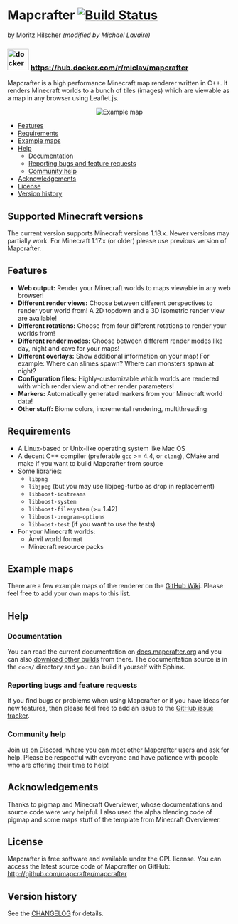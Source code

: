 # Mapcrafter [![Build Status](https://travis-ci.org/mapcrafter/mapcrafter.svg?branch=master)](https://travis-ci.org/mapcrafter/mapcrafter)

by Moritz Hilscher *(modified by Michael Lavaire)*

### <img src="https://logos-download.com/wp-content/uploads/2016/09/Docker_logo.png" width=48 alt="docker">  https://hub.docker.com/r/miclav/mapcrafter

Mapcrafter is a high performance Minecraft map renderer written in C++. It renders
Minecraft worlds to a bunch of tiles (images) which are viewable as a map in any browser
using Leaflet.js.

<p align="center">
  <img src="https://i.imgur.com/WyKXrgO.png" alt="Example map">
</p>

<!-- TOC -->

- [Features](#features)
- [Requirements](#requirements)
- [Example maps](#example-maps)
- [Help](#help)
  - [Documentation](#documentation)
  - [Reporting bugs and feature requests](#reporting-bugs-and-feature-requests)
  - [Community help](#community-help)
- [Acknowledgements](#acknowledgements)
- [License](#license)
- [Version history](#version-history)

<!-- /TOC -->

## Supported Minecraft versions

The current version supports Minecraft versions 1.18.x. Newer versions may partially work.
For Minecraft 1.17.x (or older) please use previous version of Mapcrafter.

## Features

- **Web output:** Render your Minecraft worlds to maps viewable in any web browser!
- **Different render views:** Choose between different perspectives to render your world
  from! A 2D topdown and a 3D isometric render view are available!
- **Different rotations:** Choose from four different rotations to render your worlds from!
- **Different render modes:** Choose between different render modes like day, night and cave
  for your maps!
- **Different overlays:** Show additional information on your map! For example: Where can
  slimes spawn? Where can monsters spawn at night?
- **Configuration files:** Highly-customizable which worlds are rendered with which render
  view and other render parameters!
- **Markers:** Automatically generated markers from your Minecraft world data!
- **Other stuff:** Biome colors, incremental rendering, multithreading

## Requirements

- A Linux-based or Unix-like operating system like Mac OS
- A decent C++ compiler (preferable `gcc` >= 4.4, or `clang`), CMake and make if you want
  to build Mapcrafter from source
- Some libraries:
  - `libpng`
  - `libjpeg` (but you may use libjpeg-turbo as drop in replacement)
  - `libboost-iostreams`
  - `libboost-system`
  - `libboost-filesystem` (>= 1.42)
  - `libboost-program-options`
  - `libboost-test` (if you want to use the tests)
- For your Minecraft worlds:
  - Anvil world format
  - Minecraft resource packs

## Example maps

There are a few example maps of the renderer on the
[GitHub Wiki](https://github.com/mapcrafter/mapcrafter/wiki/Example-maps).
Please feel free to add your own maps to this list.

## Help

### Documentation

You can read the current documentation on [docs.mapcrafter.org](http://docs.mapcrafter.org)
and you can also [download other builds](https://readthedocs.org/projects/mapcrafter/downloads/)
from there. The documentation source is in the `docs/` directory and you can build it
yourself with Sphinx.

### Reporting bugs and feature requests

If you find bugs or problems when using Mapcrafter or if you have ideas for new
features, then please feel free to add an issue to the [GitHub issue
tracker](https://github.com/mapcrafter/mapcrafter/issues).

### Community help

[Join us on Discord](https://discord.gg/QNe8jXT), where you can meet other Mapcrafter users
and ask for help. Please be respectful with everyone and have patience with people who are
offering their time to help!

## Acknowledgements

Thanks to pigmap and Minecraft Overviewer, whose documentations and source code
were very helpful. I also used the alpha blending code of pigmap and some maps
stuff of the template from Minecraft Overviewer.

## License

Mapcrafter is free software and available under the GPL license.  You can
access the latest source code of Mapcrafter on GitHub:
http://github.com/mapcrafter/mapcrafter

## Version history

See the [CHANGELOG](./CHANGELOG.md) for details.
